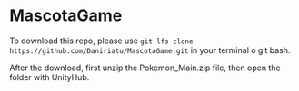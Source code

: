 # MascotaGame
To download this repo, please use `git lfs clone https://github.com/Daniriatu/MascotaGame.git` in your terminal o git bash.

After the download, first unzip the Pokemon_Main.zip file, then open the folder with UnityHub.
